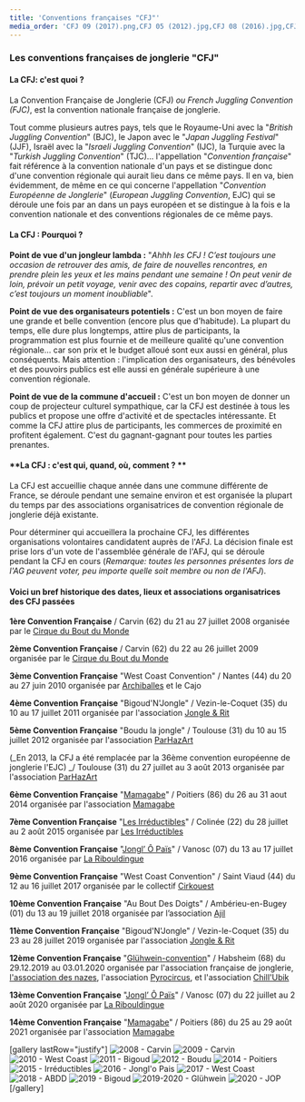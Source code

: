```yaml
---
title: 'Conventions françaises "CFJ"'
media_order: 'CFJ 09 (2017).png,CFJ 05 (2012).jpg,CFJ 08 (2016).jpg,CFJ 06 (2014).jpg,CFJ 01(2008).jpg,CFJ 03(2010).jpg,CFJ 04 (2011).jpg,CFJ 02(2009).jpg,2019 CFJ 11 (2019).jpg,201920 CFJ 12(2019-2020).jpg,2018 CFJ 10(2018).jpg,2020 CFJ 13 (2020).jpg'
---
```


### Les conventions françaises de jonglerie "CFJ"

#### **La CFJ: c'est quoi  ?**

La Convention Française de Jonglerie (CFJ) _ou French Juggling Convention (FJC)_, est la convention nationale française de jonglerie.

Tout comme plusieurs autres pays, tels que le Royaume-Uni avec la "_British Juggling Convention_" (BJC), le Japon avec le "_Japan Juggling Festival_" (JJF), Israël avec la "_Israeli Juggling Convention_" (IJC),  la Turquie avec la "_Turkish Juggling Convention_" (TJC)... l'appellation "_Convention française_" fait référence à la convention nationale d'un pays et se distingue donc d'une convention régionale qui aurait lieu dans ce même pays. 
Il en va, bien évidemment, de même en ce qui concerne l'appellation "_Convention Européenne de Jonglerie_" (_European Juggling Convention_, EJC) qui se déroule une fois par an dans un pays européen et se distingue à la fois e la convention nationale et des conventions régionales de ce même pays.
 
#### **La CFJ : Pourquoi ?**

**Point de vue d'un jongleur lambda :**
"_Ahhh les CFJ ! C’est toujours une occasion de retrouver des amis, de faire de nouvelles rencontres, en prendre plein les yeux et les mains pendant une semaine ! On peut venir de loin, prévoir un petit voyage, venir avec des copains, repartir avec d’autres, c’est toujours un moment inoubliable_".

**Point de vue des organisateurs potentiels :**
C'est un bon moyen de faire une grande et belle convention (encore plus que d'habitude). La plupart du temps, elle dure plus longtemps, attire plus de participants, la programmation est plus fournie et de meilleure qualité qu'une convention régionale... car son prix et le budget alloué sont eux aussi en général, plus conséquents. Mais attention : l'implication des organisateurs, des bénévoles et des pouvoirs publics est elle aussi en générale supérieure à une convention régionale.

**Point de vue de la commune d'accueil :**
C'est un bon moyen de donner un coup de projecteur culturel sympathique, car la CFJ est destinée à tous les publics et propose une offre d'activité et de spectacles intéressante. Et comme la CFJ attire plus de participants, les commerces de proximité en profitent également. C'est du gagnant-gagnant pour toutes les parties prenantes.

#### **La CFJ : c'est qui, quand, où, comment ?  **

La CFJ est accueillie chaque année dans une commune différente de France, se déroule pendant une semaine environ et est organisée la plupart du temps par des associations organisatrices de convention régionale de jonglerie déjà existante.

Pour déterminer qui accueillera la prochaine CFJ, les différentes organisations volontaires candidatent auprès de l'AFJ. La décision finale est prise lors d'un vote de l'assemblée générale de l'AFJ, qui se déroule pendant la CFJ en cours (_Remarque: toutes les personnes présentes lors de l'AG peuvent voter, peu importe quelle soit membre ou non de l'AFJ_).


#### **Voici un bref historique des dates, lieux et associations organisatrices des CFJ passées**

**1ère Convention Française** / Carvin (62)
du 21 au 27 juillet 2008
organisée par le [Cirque du Bout du Monde](http://lecirqueduboutdumonde.fr/?target=_blank) 

**2ème Convention Française** / Carvin (62)
du 22 au 26 juillet 2009
organisée par le [Cirque du Bout du Monde](http://lecirqueduboutdumonde.fr/?target=_blank)

**3ème Convention Française** "West Coast Convention" / Nantes (44)
du 20 au 27 juin 2010
organisée par [Archiballes](http://archiballes.free.fr/v2/?page=sommaire&id_rubrique=1?target=_blank) et le Cajo
	
**4ème Convention Française** "Bigoud'N'Jongle" / Vezin-le-Coquet (35)
du 10 au 17 juillet 2011 
organisée par l'association [Jongle & Rit](https://jongleetrit.wordpress.com/?target=_blank)

**5ème Convention Française** "Boudu la jongle" / Toulouse (31)
du 10 au 15 juillet 2012
organisée par l'association [ParHazArt](https://www.parhazart.org/?target=_blank)

(_En 2013, la CFJ a été remplacée par la 36ème convention européenne de jonglerie l'EJC) _/ Toulouse (31)
du 27 juillet au 3 août 2013
organisée par l'association [ParHazArt](https://www.parhazart.org/?target=_blank)
	
**6ème Convention Française** "[Mamagabe](http://assomamagabe.blogspot.com/?target=_blank)" / Poitiers (86)
du 26 au 31 aout 2014
organisée par l'association [Mamagabe](http://assomamagabe.blogspot.com/?target=_blank)

**7ème Convention Française** "[Les Irréductibles](https://www.facebook.com/pg/cnj2015/posts/?target=_blank)" / Colinée (22)
du 28 juillet au 2 août 2015
organisée par [Les Irréductibles](https://www.facebook.com/pg/cnj2015/posts/?target=_blank)

**8ème Convention Française** "[Jongl’ Ô Païs](https://fr-fr.facebook.com/login/?next=https%3A%2F%2Ffr-fr.facebook.com%2FJOP07690%2F?target=_blank)" / Vanosc (07)
du 13 au 17 juillet 2016
organisée par [La Ribouldingue](https://www.laribouldingue.com/?target=_blank)

**9ème Convention Française** "West Coast Convention" / Saint Viaud (44)
du 12 au 16 juillet 2017
organisée par le collectif [Cirkouest ](https://www.cirkouest.fr/?target=_blank)

**10ème Convention Française** "Au Bout Des Doigts" / Ambérieu-en-Bugey (01)
du 13 au 19 juillet 2018
organisée par l’association [Ajil](http://ajil-asso.fr/?target=_blank)

**11ème Convention Française** "Bigoud'N'Jongle" / Vezin-le-Coquet (35)
du 23 au 28 juillet 2019
organisée par l'association [Jongle & Rit](https://jongleetrit.wordpress.com/?target=_blank)

**12ème Convention Française** "[Glühwein-convention](https://assodesnazes.wixsite.com/cfj-gluhwein-2020?target=_blank)" / Habsheim (68)
du 29.12.2019 au 03.01.2020
organisée par l'association française de jonglerie, [l'association des nazes](https://www.les-nazes.com/), l'association [Pyrocircus](troupe-pyrocircus.fr?target=_blank), et l'association [Chill'Ubik](https://www.facebook.com/login/?next=https%3A%2F%2Fwww.facebook.com%2Fchillubik%2F%3F__xts__%255B%25C2%25AB0%25C2%25BB%255D%3D68...?target=_blank) 

**13ème Convention Française** "[Jongl’ Ô Païs](https://fr-fr.facebook.com/login/?next=https%3A%2F%2Ffr-fr.facebook.com%2FJOP07690%2F?target=_blank)" / Vanosc (07)
du 22 juillet au 2 août 2020
organisée par [La Ribouldingue](https://www.laribouldingue.com/?target=_blank)

**14ème Convention Française** "[Mamagabe](http://assomamagabe.blogspot.com/?target=_blank)" / Poitiers (86)
du 25 au 29 août 2021
organisée par l'association [Mamagabe](http://assomamagabe.blogspot.com/?target=_blank)

[gallery lastRow="justify"]
![2008 - Carvin](CFJ%2001%282008%29.jpg )
![2009 - Carvin](CFJ%2002%282009%29.jpg)
![2010 - West Coast](CFJ%2003%282010%29.jpg)
![2011 - Bigoud](CFJ%2004%20%282011%29.jpg )
![2012 - Boudu](CFJ%2005%20%282012%29.jpg )
![2014 - Poitiers](CFJ%2006%20%282014%29.jpg )
![2015 - Irréductibles](CFJ%2007%282015%29.jpg )
![2016 - Jongl'o Pais](CFJ%2008%20%282016%29.jpg )
![2017 - West Coast](CFJ%2009%20%282017%29.png )
![2018 - ABDD](2018%20CFJ%2010(2018).jpg )
![2019 - Bigoud](2019%20CFJ%2011%20(2019).jpg )
![2019-2020 - Glühwein](201920%20CFJ%2012(2019-2020).jpg )
![2020 - JOP](2020%20CFJ%2013%20(2020).jpg)
[/gallery]

